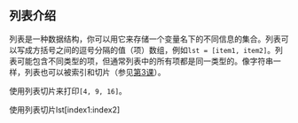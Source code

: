 ## 列表介绍

列表是一种数据结构，你可以用它来存储一个变量名下的不同信息的集合。列表可以写成方括号之间的逗号分隔的值（项）数组，例如`lst = [item1, item2]`。列表可能包含不同类型的项，但通常列表中的所有项都是同一类型的。像字符串一样，列表也可以被索引和切片（参见[第3课](#lesson3#task3#)）。 
  
使用列表切片来打印`[4, 9, 16]`。 

<div class='hint'>使用列表切片lst[index1:index2]</div>
